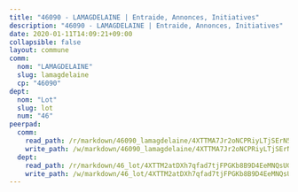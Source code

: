 ```yaml
---
title: "46090 - LAMAGDELAINE | Entraide, Annonces, Initiatives"
description: "46090 - LAMAGDELAINE | Entraide, Annonces, Initiatives"
date: 2020-01-11T14:09:21+09:00
collapsible: false
layout: commune
comm:
  nom: "LAMAGDELAINE"
  slug: lamagdelaine
  cp: "46090"
dept:
  nom: "Lot"
  slug: lot
  num: "46"
peerpad:
  comm:
    read_path: /r/markdown/46090_lamagdelaine/4XTTMA7Jr2oNCPRiyLTjSErN5zPgvACohQaR9XMzCmMEz39DW
    write_path: /w/markdown/46090_lamagdelaine/4XTTMA7Jr2oNCPRiyLTjSErN5zPgvACohQaR9XMzCmMEz39DW-K3TgV4QXVSVSZC7ibP9jQg9LbqR2UCCU73Bw4mjN3rfpsgvH5TE2CvKLbuVzMSh61khQYrUETMhjFakNq9hNRqL5hJmdDXDNNhRjaSYkGVzsmzMhPaPstCAr94etEMD5QHrBeafn
  dept:
    read_path: /r/markdown/46_lot/4XTTM2atDXh7qfad7tjFPGKb8B9D4EeMNQsUG7H6r5PvcsmQY
    write_path: /w/markdown/46_lot/4XTTM2atDXh7qfad7tjFPGKb8B9D4EeMNQsUG7H6r5PvcsmQY-K3TgUvJaCyZvzJ7KFBouD3E9Db8SxVd6F9MJ4VM5wtYfGyhK8U9f2jgCEG1ZP5QbGj9NK2WPVZdPjtw9bJHLE1PoGwVsSft8aSDsZrWh6CwkugjgRfbWWHf5TabrG7vmtM7v9WUc
---
```


